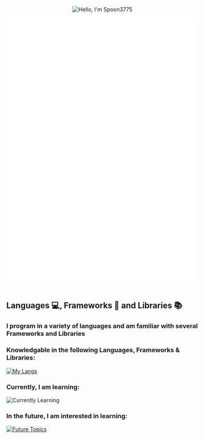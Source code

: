 <p align="center">
  <img src="https://capsule-render.vercel.app/api?type=waving&color=gradient&height=200&text=Hello,%20I'm%20Spoon3775&fontSize=60&fontColor=FFFFFF&fontAlign=50&fontAlignY=50" alt="Hello, I'm Spoon3775"/>
</p>

<p align="center">
  <img src="github-metrics.svg" alt="Metrics" width="800">
</p>

## Languages 💻, Frameworks 📝 and Libraries 📚
### I program in a variety of languages and am familiar with several Frameworks and Libraries
### Knowledgable in the following Languages, Frameworks & Libraries:
[![My Langs](https://skillicons.dev/icons?i=cs,cpp,js,postgres,py,html,css,lua,react,arduino)](https://skillicons.dev)
### Currently, I am learning:
![Currently Learning](https://go-skill-icons.vercel.app/api/icons?i=c,asm&titles=true)
### In the future, I am interested in learning:
[![Future Topics](https://skillicons.dev/icons?i=go,nextjs,php)](https://skillicons.dev)
